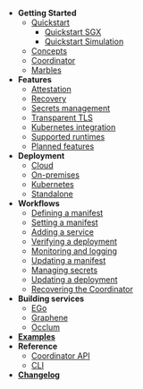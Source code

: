 * **Getting Started**
    * [Quickstart](content/getting-started/quickstart.md)
        * [Quickstart SGX](content/getting-started/quickstart-sgx.md)
        * [Quickstart Simulation](content/getting-started/quickstart-simulation.md)
    * [Concepts](content/getting-started/concepts.md)
    * [Coordinator](content/getting-started/coordinator.md)
    * [Marbles](content/getting-started/marbles.md)
* **Features**
    * [Attestation](content/features/attestation.md)
    * [Recovery](content/features/recovery.md)
    * [Secrets management](content/features/secrets-management.md)
    * [Transparent TLS](content/features/transparent-TLS.md)
    * [Kubernetes integration](content/features/auto-injection.md)
    * [Supported runtimes](content/features/runtimes.md)
    * [Planned features](content/features/planned-features.md)
* **Deployment**
    * [Cloud](content/deployment/cloud.md)
    * [On-premises](content/deployment/on-prem.md)
    * [Kubernetes](content/deployment/kubernetes.md)
    * [Standalone](content/deployment/standalone.md)
* **Workflows**
    * [Defining a manifest](content/workflows/define-manifest.md)
    * [Setting a manifest](content/workflows/set-manifest.md)
    * [Adding a service](content/workflows/add-service.md)
    * [Verifying a deployment](content/workflows/verification.md)
    * [Monitoring and logging](content/workflows/monitoring.md)
    * [Updating a manifest](content/workflows/update-manifest.md)
    * [Managing secrets](content/workflows/managing-secrets.md)
    * [Updating a deployment](content/workflows/updates.md)
    * [Recovering the Coordinator](content/workflows/recover-coordinator.md)
* **Building services**
    * [EGo](content/building-services/ego.md)
    * [Graphene](content/building-services/graphene.md)
    * [Occlum](content/building-services/occlum.md)
* [**Examples**](content/examples.md)
* **Reference**
    * [Coordinator API](content/reference/coordinator.md)
    * [CLI](content/reference/cli.md)
* [**Changelog**](content/https://github.com/edgelesssys/marblerun/releases)

